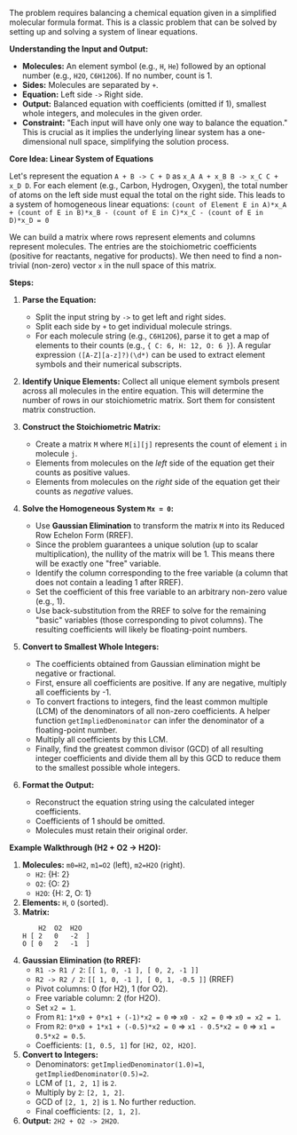 The problem requires balancing a chemical equation given in a simplified molecular formula format. This is a classic problem that can be solved by setting up and solving a system of linear equations.

**Understanding the Input and Output:**

*   **Molecules:** An element symbol (e.g., `H`, `He`) followed by an optional number (e.g., `H2O`, `C6H12O6`). If no number, count is 1.
*   **Sides:** Molecules are separated by ` + `.
*   **Equation:** Left side ` -> ` Right side.
*   **Output:** Balanced equation with coefficients (omitted if 1), smallest whole integers, and molecules in the given order.
*   **Constraint:** "Each input will have only one way to balance the equation." This is crucial as it implies the underlying linear system has a one-dimensional null space, simplifying the solution process.

**Core Idea: Linear System of Equations**

Let's represent the equation `A + B -> C + D` as `x_A A + x_B B -> x_C C + x_D D`. For each element (e.g., Carbon, Hydrogen, Oxygen), the total number of atoms on the left side must equal the total on the right side.
This leads to a system of homogeneous linear equations:
` (count of Element E in A)*x_A + (count of E in B)*x_B - (count of E in C)*x_C - (count of E in D)*x_D = 0 `

We can build a matrix where rows represent elements and columns represent molecules. The entries are the stoichiometric coefficients (positive for reactants, negative for products). We then need to find a non-trivial (non-zero) vector `x` in the null space of this matrix.

**Steps:**

1.  **Parse the Equation:**
    *   Split the input string by ` -> ` to get left and right sides.
    *   Split each side by ` + ` to get individual molecule strings.
    *   For each molecule string (e.g., `C6H12O6`), parse it to get a map of elements to their counts (e.g., `{ C: 6, H: 12, O: 6 }`). A regular expression `([A-Z][a-z]?)(\d*)` can be used to extract element symbols and their numerical subscripts.

2.  **Identify Unique Elements:** Collect all unique element symbols present across all molecules in the entire equation. This will determine the number of rows in our stoichiometric matrix. Sort them for consistent matrix construction.

3.  **Construct the Stoichiometric Matrix:**
    *   Create a matrix `M` where `M[i][j]` represents the count of element `i` in molecule `j`.
    *   Elements from molecules on the *left* side of the equation get their counts as positive values.
    *   Elements from molecules on the *right* side of the equation get their counts as *negative* values.

4.  **Solve the Homogeneous System `Mx = 0`:**
    *   Use **Gaussian Elimination** to transform the matrix `M` into its Reduced Row Echelon Form (RREF).
    *   Since the problem guarantees a unique solution (up to scalar multiplication), the nullity of the matrix will be 1. This means there will be exactly one "free" variable.
    *   Identify the column corresponding to the free variable (a column that does not contain a leading 1 after RREF).
    *   Set the coefficient of this free variable to an arbitrary non-zero value (e.g., 1).
    *   Use back-substitution from the RREF to solve for the remaining "basic" variables (those corresponding to pivot columns). The resulting coefficients will likely be floating-point numbers.

5.  **Convert to Smallest Whole Integers:**
    *   The coefficients obtained from Gaussian elimination might be negative or fractional.
    *   First, ensure all coefficients are positive. If any are negative, multiply all coefficients by -1.
    *   To convert fractions to integers, find the least common multiple (LCM) of the denominators of all non-zero coefficients. A helper function `getImpliedDenominator` can infer the denominator of a floating-point number.
    *   Multiply all coefficients by this LCM.
    *   Finally, find the greatest common divisor (GCD) of all resulting integer coefficients and divide them all by this GCD to reduce them to the smallest possible whole integers.

6.  **Format the Output:**
    *   Reconstruct the equation string using the calculated integer coefficients.
    *   Coefficients of 1 should be omitted.
    *   Molecules must retain their original order.

**Example Walkthrough (H2 + O2 -> H2O):**

1.  **Molecules:** `m0=H2`, `m1=O2` (left), `m2=H2O` (right).
    *   `H2`: {H: 2}
    *   `O2`: {O: 2}
    *   `H2O`: {H: 2, O: 1}
2.  **Elements:** `H`, `O` (sorted).
3.  **Matrix:**
    ```
        H2  O2  H2O
    H [ 2   0   -2  ]
    O [ 0   2   -1  ]
    ```
4.  **Gaussian Elimination (to RREF):**
    *   `R1 -> R1 / 2`: `[[ 1, 0, -1 ], [ 0, 2, -1 ]]`
    *   `R2 -> R2 / 2`: `[[ 1, 0, -1 ], [ 0, 1, -0.5 ]]` (RREF)
    *   Pivot columns: 0 (for H2), 1 (for O2).
    *   Free variable column: 2 (for H2O).
    *   Set `x2 = 1`.
    *   From `R1`: `1*x0 + 0*x1 + (-1)*x2 = 0` => `x0 - x2 = 0` => `x0 = x2 = 1`.
    *   From `R2`: `0*x0 + 1*x1 + (-0.5)*x2 = 0` => `x1 - 0.5*x2 = 0` => `x1 = 0.5*x2 = 0.5`.
    *   Coefficients: `[1, 0.5, 1]` for `[H2, O2, H2O]`.
5.  **Convert to Integers:**
    *   Denominators: `getImpliedDenominator(1.0)=1`, `getImpliedDenominator(0.5)=2`.
    *   LCM of `[1, 2, 1]` is `2`.
    *   Multiply by `2`: `[2, 1, 2]`.
    *   GCD of `[2, 1, 2]` is `1`. No further reduction.
    *   Final coefficients: `[2, 1, 2]`.
6.  **Output:** `2H2 + O2 -> 2H2O`.